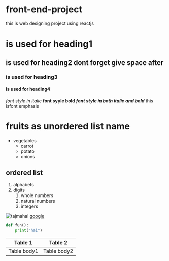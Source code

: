 # front-end-project
this is web designing project using reactjs
# is used for heading1
## is used for heading2 dont forget give space after 
### is used for heading3
#### is used for heading4
*font style in italic* 
**font syyle bold**
***font style in both italic and bold***
this isfont emphasis
# fruits as unordered list name
* vegetables
  * carrot
  * potato
  * onions
## ordered list
1. alphabets
2. digits
   1. whole numbers
   2. natural numbers
   3. integers
    
![tajmahal](https://upload.wikimedia.org/wikipedia/commons/thumb/6/67/Taj_Mahal_in_India_-_Kristian_Bertel.jpg/1200px-Taj_Mahal_in_India_-_Kristian_Bertel.jpg)
[google](http://www.google.com/)
~~~python
def fun():
    print("hai")
~~~
Table 1| Table 2
--------|---------
Table body1|Table body2

